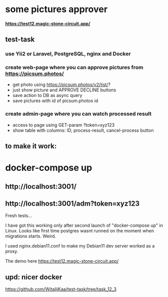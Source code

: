 # some pictures approver

#### https://test12.magic-stone-circuit.app/

## test-task

### use Yii2 or Laravel, PostgreSQL, nginx and Docker

### create web-page where you can approve pictures from https://picsum.photos/

- get photo using https://picsum.photos/v2/list/?
- just show picture and APPROVE DECLINE buttons
- save action to DB as async query
- save pictures with id of picsum.photos id

### create admin-page where you can watch processed result

- access to page using GET-param ?token=xyz123
- show table with columns: ID, process-result, cancel-process button

## to make it work:

# docker-compose up

## http://localhost:3001/

## http://localhost:3001/adm?token=xyz123

Fresh tests...

I have got this working only after second launch of "docker-compose up" in Linux. Looks like first time postgres wasnt runned on the moment when migrations starts. Weird.

I used nginx.debian11.conf to make my Debian11 dev server worked as a proxy. 

The demo here https://test12.magic-stone-circuit.app/

## upd: nicer docker

https://github.com/WitalijKaa/test-task/tree/task_12_3
